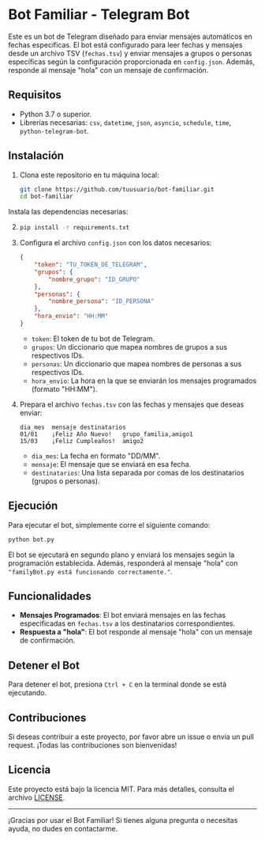 # Bot Familiar - Telegram Bot

Este es un bot de Telegram diseñado para enviar mensajes automáticos en fechas específicas. El bot está configurado para leer fechas y mensajes desde un archivo TSV (`fechas.tsv`) y enviar mensajes a grupos o personas específicas según la configuración proporcionada en `config.json`. Además, responde al mensaje "hola" con un mensaje de confirmación.

## Requisitos

- Python 3.7 o superior.
- Librerías necesarias: `csv`, `datetime`, `json`, `asyncio`, `schedule`, `time`, `python-telegram-bot`.

## Instalación

1. Clona este repositorio en tu máquina local:

   ```bash
   git clone https://github.com/tuusuario/bot-familiar.git
   cd bot-familiar
   ```

Instala las dependencias necesarias:

2. ```bash
   pip install -r requirements.txt
   ```
3. Configura el archivo `config.json` con los datos necesarios:

   ```json
   {
       "token": "TU_TOKEN_DE_TELEGRAM",
       "grupos": {
           "nombre_grupo": "ID_GRUPO"
       },
       "personas": {
           "nombre_persona": "ID_PERSONA"
       },
       "hora_envio": "HH:MM"
   }
   ```

   - `token`: El token de tu bot de Telegram.
   - `grupos`: Un diccionario que mapea nombres de grupos a sus respectivos IDs.
   - `personas`: Un diccionario que mapea nombres de personas a sus respectivos IDs.
   - `hora_envio`: La hora en la que se enviarán los mensajes programados (formato "HH:MM").
4. Prepara el archivo `fechas.tsv` con las fechas y mensajes que deseas enviar:

   ```
   dia_mes	mensaje	destinatarios
   01/01	¡Feliz Año Nuevo!	grupo_familia,amigo1
   15/03	¡Feliz Cumpleaños!	amigo2
   ```

   - `dia_mes`: La fecha en formato "DD/MM".
   - `mensaje`: El mensaje que se enviará en esa fecha.
   - `destinatarios`: Una lista separada por comas de los destinatarios (grupos o personas).

## Ejecución

Para ejecutar el bot, simplemente corre el siguiente comando:

```bash
python bot.py
```

El bot se ejecutará en segundo plano y enviará los mensajes según la programación establecida. Además, responderá al mensaje "hola" con `"familyBot.py está funcionando correctamente."`.

## Funcionalidades

- **Mensajes Programados**: El bot enviará mensajes en las fechas especificadas en `fechas.tsv` a los destinatarios correspondientes.
- **Respuesta a "hola"**: El bot responde al mensaje "hola" con un mensaje de confirmación.

## Detener el Bot

Para detener el bot, presiona `Ctrl + C` en la terminal donde se está ejecutando.

## Contribuciones

Si deseas contribuir a este proyecto, por favor abre un issue o envía un pull request. ¡Todas las contribuciones son bienvenidas!

## Licencia

Este proyecto está bajo la licencia MIT. Para más detalles, consulta el archivo [LICENSE](LICENSE).

---

¡Gracias por usar el Bot Familiar! Si tienes alguna pregunta o necesitas ayuda, no dudes en contactarme.
